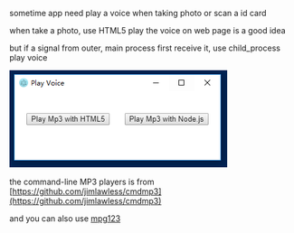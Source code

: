 sometime app need play a voice when taking photo or scan a id card

when take a photo, use HTML5 play the voice on web page is a good idea

but if a signal from outer, main process first receive it, use child_process play voice

![electron-play-voice](demo.png)

the command-line MP3 players is from [https://github.com/jimlawless/cmdmp3](https://github.com/jimlawless/cmdmp3)

and you can also use [mpg123](http://www.mpg123.de/)





